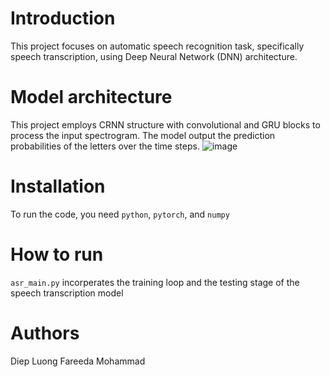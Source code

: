 # Introduction
This project focuses on automatic speech recognition task, specifically speech transcription, using Deep Neural Network (DNN) architecture.

# Model architecture
This project employs CRNN structure with convolutional and GRU blocks to process the input spectrogram. The model output the prediction probabilities of the letters over the time steps.
![image](https://github.com/lndip/speech_recognition/assets/65665546/20cdbf3b-9b81-4d59-89ba-cf268b40cd5a)

# Installation
To run the code, you need `python`, `pytorch`, and `numpy`

# How to run
`asr_main.py` incorperates the training loop and the testing stage of the speech transcription model

# Authors
Diep Luong
Fareeda Mohammad


